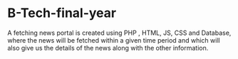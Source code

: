 # B-Tech-final-year
A fetching news portal is created using PHP , HTML, JS, CSS and Database, where the news will be fetched within a given time period and which will also give us the details of the news along with the other information.
